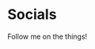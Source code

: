 # Socials

Follow me on the things!

<ButtonLinks>
  <ButtonLink 
    class="text-purple-500" 
    text="Twitch" 
    link="./twitch" 
    target="_blank" 
    rel="noopener"
  />
  <ButtonLink 
    class="text-blue-400" 
    text="Bluesky" 
    link="./bluesky" 
    target="_blank" 
    rel="noopener"
  />
  <ButtonLink 
    class="text-indigo-400"
    text="Discord" 
    link="./discord" 
    target="_blank" 
    rel="noopener"
  />
  <ButtonLink 
    class="text-red-500"
    text="YouTube" 
    link="./youtube" 
    target="_blank" 
    rel="noopener"
  />
  <ButtonLink 
    class="text-indigo-500"
    text="Mastodon" 
    link="./mastodon" 
    target="_blank" 
    rel="noopener"
  />
</ButtonLinks>
